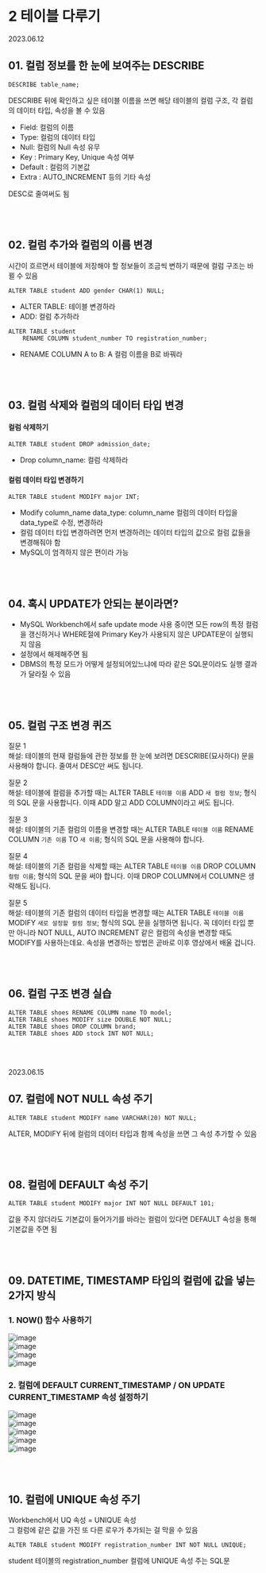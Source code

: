 # 2 테이블 다루기

2023.06.12

## 01. 컬럼 정보를 한 눈에 보여주는 DESCRIBE
```MySQL
DESCRIBE table_name;
```

DESCRIBE 뒤에 확인하고 싶은 테이블 이름을 쓰면 해당 테이블의 컬럼 구조, 각 컬럼의 데이터 타입, 속성을 볼 수 있음
- Field: 컬럼의 이름
- Type: 컬럼의 데이터 타입
- Null: 컬럼의 Null 속성 유무
- Key : Primary Key, Unique 속성 여부
- Default : 컬럼의 기본값
- Extra : AUTO_INCREMENT 등의 기타 속성

DESC로 줄여써도 됨

<br/><br/>

## 02. 컬럼 추가와 컬럼의 이름 변경
시간이 흐르면서 테이블에 저장해야 할 정보들이 조금씩 변하기 때문에 컬럼 구조는 바뀔 수 있음  

```MySQL
ALTER TABLE student ADD gender CHAR(1) NULL;
```
- ALTER TABLE: 테이블 변경하라
- ADD: 컬럼 추가하라

```MySQL
ALTER TABLE student 
    RENAME COLUMN student_number TO registration_number;
```
- RENAME COLUMN A to B: A 컬럼 이름을 B로 바꿔라

<br/><br/>

## 03. 컬럼 삭제와 컬럼의 데이터 타입 변경
#### 컬럼 삭제하기
```MySQL
ALTER TABLE student DROP admission_date;
```
- Drop column_name: 컬럼 삭제하라

#### 컬럼 데이터 타입 변경하기
```MySQL
ALTER TABLE student MODIFY major INT;
```
- Modify column_name data_type: column_name 컬럼의 데이터 타입을 data_type로 수정, 변경하라
- 컬럼 데이터 타입 변경하려면 먼저 변경하려는 데이터 타입의 값으로 컬럼 값들을 변경해줘야 함
- MySQL이 엄격하지 않은 편이라 가능

<br/><br/>

## 04. 혹시 UPDATE가 안되는 분이라면?
- MySQL Workbench에서 safe update mode 사용 중이면 모든 row의 특정 컬럼을 갱신하거나 WHERE절에 Primary Key가 사용되지 않은 UPDATE문이 실행되지 않음
- 설정에서 해제해주면 됨
- DBMS의 특정 모드가 어떻게 설정되어있느냐에 따라 같은 SQL문이라도 실행 결과가 달라질 수 있음

<br/><br/>

## 05. 컬럼 구조 변경 퀴즈

질문 1  
해설: 테이블의 현재 컬럼들에 관한 정보를 한 눈에 보려면 DESCRIBE(묘사하다) 문을 사용해야 합니다. 줄여서 DESC만 써도 됩니다.

질문 2  
해설: 테이블에 컬럼을 추가할 때는 ALTER TABLE `테이블 이름` ADD `새 컬럼 정보`; 형식의 SQL 문을 사용합니다. 이때 ADD 말고 ADD COLUMN이라고 써도 됩니다.

질문 3  
헤설: 테이블의 기존 컬럼의 이름을 변경할 때는 ALTER TABLE `테이블 이름` RENAME COLUMN `기존 이름` TO `새 이름`; 형식의 SQL 문을 사용해야 합니다. 

질문 4  
해설: 테이블의 기존 컬럼을 삭제할 때는 ALTER TABLE `테이블 이름` DROP COLUMN `컬럼 이름`; 형식의 SQL 문을 써야 합니다. 이때 DROP COLUMN에서 COLUMN은 생략해도 됩니다.

질문 5  
해설: 테이블의 기존 컬럼의 데이터 타입을 변경할 때는 ALTER TABLE `테이블 이름` MODIFY `새로 설정할 컬럼 정보`; 형식의 SQL 문을 실행하면 됩니다. 꼭 데이터 타입 뿐만 아니라 NOT NULL, AUTO INCREMENT 같은 컬럼의 속성을 변경할 때도 MODIFY를 사용하는데요. 속성을 변경하는 방법은 곧바로 이후 영상에서 배울 겁니다.

<br/><br/>

## 06. 컬럼 구조 변경 실습
```MySQL
ALTER TABLE shoes RENAME COLUMN name TO model;
ALTER TABLE shoes MODIFY size DOUBLE NOT NULL;
ALTER TABLE shoes DROP COLUMN brand;
ALTER TABLE shoes ADD stock INT NOT NULL;
```

<br/><br/>

2023.06.15

## 07. 컬럼에 NOT NULL 속성 주기
```MySQL
ALTER TABLE student MODIFY name VARCHAR(20) NOT NULL;
```
ALTER, MODIFY 뒤에 컬럼의 데이터 타입과 함께 속성을 쓰면 그 속성 추가할 수 있음  

<br/><br/>

## 08. 컬럼에 DEFAULT 속성 주기
```MySQL
ALTER TABLE student MODIFY major INT NOT NULL DEFAULT 101;
```
값을 주지 않더라도 기본값이 들어가기를 바라는 컬럼이 있다면 DEFAULT 속성을 통해 기본값을 주면 됨

<br/><br/>

## 09. DATETIME, TIMESTAMP 타입의 컬럼에 값을 넣는 2가지 방식
### 1. NOW() 함수 사용하기 
![image](https://github.com/jaehyun-dev/Today-I-Learned/assets/71001479/c3a10ecb-c963-4736-b003-3cc3391506a2)  
![image](https://github.com/jaehyun-dev/Today-I-Learned/assets/71001479/76b3bd64-228c-4b0c-a088-1bf641381264)  
![image](https://github.com/jaehyun-dev/Today-I-Learned/assets/71001479/07875fdd-2c3f-48a6-9d41-12ca83dea129)  
![image](https://github.com/jaehyun-dev/Today-I-Learned/assets/71001479/735afc98-7334-4197-b437-2283d33e460e)  

### 2. 컬럼에 DEFAULT CURRENT_TIMESTAMP / ON UPDATE CURRENT_TIMESTAMP 속성 설정하기 
![image](https://github.com/jaehyun-dev/Today-I-Learned/assets/71001479/cd3eb053-fb09-46bc-b213-4e9c5dccfc0b)  
![image](https://github.com/jaehyun-dev/Today-I-Learned/assets/71001479/bea1224f-86bc-466a-a987-7d93c6b1ecc6)  
![image](https://github.com/jaehyun-dev/Today-I-Learned/assets/71001479/ce51da4b-f70b-4e29-b0be-04cddaf5c59b)  
![image](https://github.com/jaehyun-dev/Today-I-Learned/assets/71001479/d2e60fdf-b3dc-4ffb-84d5-dbc14923d6c2)  
![image](https://github.com/jaehyun-dev/Today-I-Learned/assets/71001479/092f5ea3-81f2-4909-b2ee-40131b65ac1f)

<br/><br/>

## 10. 컬럼에 UNIQUE 속성 주기
Workbench에서 UQ 속성 = UNIQUE 속성  
그 컬럼에 같은 값을 가진 또 다른 로우가 추가되는 걸 막을 수 있음  
```MySQL
ALTER TABLE student MODIFY registration_number INT NOT NULL UNIQUE;
```
student 테이블의 registration_number 컬럼에 UNIQUE 속성 주는 SQL문
